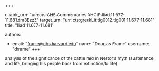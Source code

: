 +++


citable_urn: "urn:cts:CHS:Commentaries.AHCIP:Iliad.11.677-11.681.dm3EzzZ"
target_urn: "urn:cts:greekLit:tlg0012.tlg001:11.677-11.681"
title: "Iliad 11.677-11.681"

authors:
- email: "frame@chs.harvard.edu"
  name: "Douglas Frame"
  username: "dframe"
+++

<p>analysis of the significance of the cattle raid in Nestor’s myth (sustenance and life, bringing his people back from extinction/to life)</p>